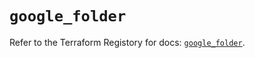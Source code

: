 # `google_folder`

Refer to the Terraform Registory for docs: [`google_folder`](https://registry.terraform.io/providers/hashicorp/google-beta/4.67.0/docs/resources/google_folder).
